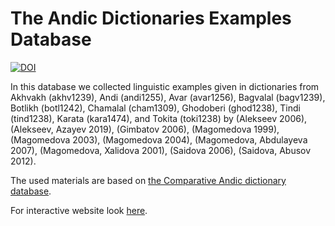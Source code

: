 # The Andic Dictionaries Examples Database

[![DOI]()]()

In this database we collected linguistic examples given in dictionaries from Akhvakh (akhv1239), Andi (andi1255), Avar (avar1256), Bagvalal (bagv1239), Botlikh (botl1242), Chamalal (cham1309), Ghodoberi (ghod1238), Tindi (tind1238), Karata (kara1474), and Tokita (toki1238) by (Alekseev 2006), (Alekseev, Azayev 2019), (Gimbatov 2006), (Magomedova 1999), (Magomedova 2003), (Magomedova 2004), (Magomedova, Abdulayeva 2007), (Magomedova, Xalidova 2001), (Saidova 2006), (Saidova, Abusov 2012).

The used materials are based on [the Comparative Andic dictionary database](https://github.com/phon-dicts-project/comparative_andic_dictionary_database).

For interactive website look [here](lingconlab.github.io/andic_dictionary_examples_database/).
